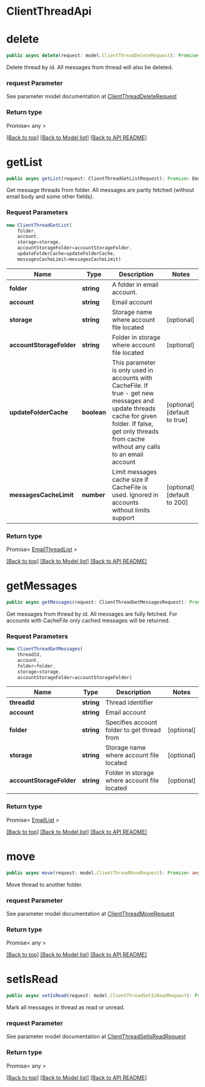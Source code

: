 # ClientThreadApi

                    
<a name="delete"></a>
# **delete**
```typescript
public async delete(request: model.ClientThreadDeleteRequest): Promise< any >
```

Delete thread by id. All messages from thread will also be deleted.             

### request Parameter

See parameter model documentation at [ClientThreadDeleteRequest](ClientThreadDeleteRequest.md)

### Return type

Promise< any >

[[Back to top]](#) [[Back to Model list]](Models.md) [[Back to API README]](README.md)

                    
<a name="getList"></a>
# **getList**
```typescript
public async getList(request: ClientThreadGetListRequest): Promise< EmailThreadList >
```

Get message threads from folder. All messages are partly fetched (without email body and some other fields).             

### Request Parameters
```typescript
new ClientThreadGetList(
    folder,
    account,
    storage=storage,
    accountStorageFolder=accountStorageFolder,
    updateFolderCache=updateFolderCache,
    messagesCacheLimit=messagesCacheLimit)
```

Name | Type | Description | Notes
---- | ---- | ----------- | -----
 **folder** | **string**| A folder in email account.              |
 **account** | **string**| Email account |
 **storage** | **string**| Storage name where account file located | [optional]
 **accountStorageFolder** | **string**| Folder in storage where account file located | [optional]
 **updateFolderCache** | **boolean**| This parameter is only used in accounts with CacheFile. If true - get new messages and update threads cache for given folder. If false, get only threads from cache without any calls to an email account              | [optional] [default to true]
 **messagesCacheLimit** | **number**| Limit messages cache size if CacheFile is used. Ignored in accounts without limits support              | [optional] [default to 200]

### Return type

Promise< [EmailThreadList](EmailThreadList.md) >

[[Back to top]](#) [[Back to Model list]](Models.md) [[Back to API README]](README.md)
                    
<a name="getMessages"></a>
# **getMessages**
```typescript
public async getMessages(request: ClientThreadGetMessagesRequest): Promise< EmailList >
```

Get messages from thread by id. All messages are fully fetched. For accounts with CacheFile only cached messages will be returned.             

### Request Parameters
```typescript
new ClientThreadGetMessages(
    threadId,
    account,
    folder=folder,
    storage=storage,
    accountStorageFolder=accountStorageFolder)
```

Name | Type | Description | Notes
---- | ---- | ----------- | -----
 **threadId** | **string**| Thread identifier |
 **account** | **string**| Email account |
 **folder** | **string**| Specifies account folder to get thread from              | [optional]
 **storage** | **string**| Storage name where account file located | [optional]
 **accountStorageFolder** | **string**| Folder in storage where account file located | [optional]

### Return type

Promise< [EmailList](EmailList.md) >

[[Back to top]](#) [[Back to Model list]](Models.md) [[Back to API README]](README.md)
                    
<a name="move"></a>
# **move**
```typescript
public async move(request: model.ClientThreadMoveRequest): Promise< any >
```

Move thread to another folder.             

### request Parameter

See parameter model documentation at [ClientThreadMoveRequest](ClientThreadMoveRequest.md)

### Return type

Promise< any >

[[Back to top]](#) [[Back to Model list]](Models.md) [[Back to API README]](README.md)

                    
<a name="setIsRead"></a>
# **setIsRead**
```typescript
public async setIsRead(request: model.ClientThreadSetIsReadRequest): Promise< any >
```

Mark all messages in thread as read or unread.             

### request Parameter

See parameter model documentation at [ClientThreadSetIsReadRequest](ClientThreadSetIsReadRequest.md)

### Return type

Promise< any >

[[Back to top]](#) [[Back to Model list]](Models.md) [[Back to API README]](README.md)

